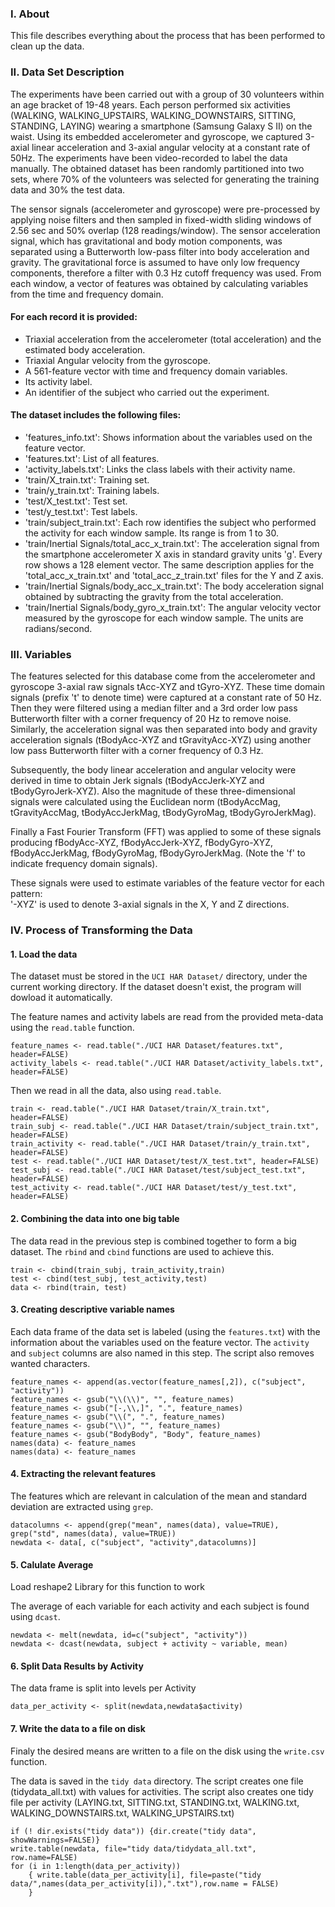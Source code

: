 ### I. About

This file describes everything about the process that has been performed to clean up the data.

### II. Data Set Description

The experiments have been carried out with a group of 30 volunteers within an age bracket of 19-48 years. Each person performed six activities (WALKING, WALKING_UPSTAIRS, WALKING_DOWNSTAIRS, SITTING, STANDING, LAYING) wearing a smartphone (Samsung Galaxy S II) on the waist. Using its embedded accelerometer and gyroscope, we captured 3-axial linear acceleration and 3-axial angular velocity at a constant rate of 50Hz. The experiments have been video-recorded to label the data manually. The obtained dataset has been randomly partitioned into two sets, where 70% of the volunteers was selected for generating the training data and 30% the test data. 

The sensor signals (accelerometer and gyroscope) were pre-processed by applying noise filters and then sampled in fixed-width sliding windows of 2.56 sec and 50% overlap (128 readings/window). The sensor acceleration signal, which has gravitational and body motion components, was separated using a Butterworth low-pass filter into body acceleration and gravity. The gravitational force is assumed to have only low frequency components, therefore a filter with 0.3 Hz cutoff frequency was used. From each window, a vector of features was obtained by calculating variables from the time and frequency domain. 

#### For each record it is provided:

* Triaxial acceleration from the accelerometer (total acceleration) and the estimated body acceleration.
* Triaxial Angular velocity from the gyroscope. 
* A 561-feature vector with time and frequency domain variables. 
* Its activity label. 
* An identifier of the subject who carried out the experiment.

#### The dataset includes the following files:

* 'features_info.txt': Shows information about the variables used on the feature vector.
* 'features.txt': List of all features.
* 'activity_labels.txt': Links the class labels with their activity name.
* 'train/X_train.txt': Training set.
* 'train/y_train.txt': Training labels.
* 'test/X_test.txt': Test set.
* 'test/y_test.txt': Test labels.
* 'train/subject_train.txt': Each row identifies the subject who performed the activity for each window sample. Its range is from 1 to 30. 
* 'train/Inertial Signals/total_acc_x_train.txt': The acceleration signal from the smartphone accelerometer X axis in standard gravity units 'g'. Every row shows a 128 element vector. The same description applies for the 'total_acc_x_train.txt' and 'total_acc_z_train.txt' files for the Y and Z axis. 
* 'train/Inertial Signals/body_acc_x_train.txt': The body acceleration signal obtained by subtracting the gravity from the total acceleration. 
* 'train/Inertial Signals/body_gyro_x_train.txt': The angular velocity vector measured by the gyroscope for each window sample. The units are radians/second. 

### III. Variables

The features selected for this database come from the accelerometer and gyroscope 3-axial raw signals tAcc-XYZ and tGyro-XYZ. These time domain signals (prefix 't' to denote time) were captured at a constant rate of 50 Hz. Then they were filtered using a median filter and a 3rd order low pass Butterworth filter with a corner frequency of 20 Hz to remove noise. Similarly, the acceleration signal was then separated into body and gravity acceleration signals (tBodyAcc-XYZ and tGravityAcc-XYZ) using another low pass Butterworth filter with a corner frequency of 0.3 Hz. 

Subsequently, the body linear acceleration and angular velocity were derived in time to obtain Jerk signals (tBodyAccJerk-XYZ and tBodyGyroJerk-XYZ). Also the magnitude of these three-dimensional signals were calculated using the Euclidean norm (tBodyAccMag, tGravityAccMag, tBodyAccJerkMag, tBodyGyroMag, tBodyGyroJerkMag). 

Finally a Fast Fourier Transform (FFT) was applied to some of these signals producing fBodyAcc-XYZ, fBodyAccJerk-XYZ, fBodyGyro-XYZ, fBodyAccJerkMag, fBodyGyroMag, fBodyGyroJerkMag. (Note the 'f' to indicate frequency domain signals). 

These signals were used to estimate variables of the feature vector for each pattern:  
'-XYZ' is used to denote 3-axial signals in the X, Y and Z directions.

### IV. Process of Transforming the Data

#### 1. Load the data

The dataset must be stored in the `UCI HAR Dataset/` directory, under the current working directory.  If the dataset doesn't exist, the program will dowload it automatically.

The feature names and activity labels are read from the provided meta-data using the `read.table` function.

```
feature_names <- read.table("./UCI HAR Dataset/features.txt", header=FALSE)
activity_labels <- read.table("./UCI HAR Dataset/activity_labels.txt", header=FALSE)
```

Then we read in all the data, also using `read.table`.

```
train <- read.table("./UCI HAR Dataset/train/X_train.txt", header=FALSE)
train_subj <- read.table("./UCI HAR Dataset/train/subject_train.txt", header=FALSE)
train_activity <- read.table("./UCI HAR Dataset/train/y_train.txt", header=FALSE)
test <- read.table("./UCI HAR Dataset/test/X_test.txt", header=FALSE)
test_subj <- read.table("./UCI HAR Dataset/test/subject_test.txt", header=FALSE)
test_activity <- read.table("./UCI HAR Dataset/test/y_test.txt", header=FALSE)
```

#### 2. Combining the data into one big table

The data read in the previous step is combined together to form a big dataset. The `rbind` and `cbind` functions are used to achieve this.

```
train <- cbind(train_subj, train_activity,train)
test <- cbind(test_subj, test_activity,test)
data <- rbind(train, test)
```

#### 3. Creating descriptive variable names

Each data frame of the data set is labeled (using the `features.txt`) with the information about the variables used on the feature vector. The `activity` and `subject` columns are also named in this step. The script also removes wanted characters.

```
feature_names <- append(as.vector(feature_names[,2]), c("subject", "activity"))
feature_names <- gsub("\\(\\)", "", feature_names)
feature_names <- gsub("[-,\\,]", ".", feature_names)
feature_names <- gsub("\\(", ".", feature_names)
feature_names <- gsub("\\)", "", feature_names)
feature_names <- gsub("BodyBody", "Body", feature_names)
names(data) <- feature_names
names(data) <- feature_names
```

#### 4. Extracting the relevant features

The features which are relevant in calculation of the mean and standard deviation are extracted using `grep`.

```
datacolumns <- append(grep("mean", names(data), value=TRUE), grep("std", names(data), value=TRUE))
newdata <- data[, c("subject", "activity",datacolumns)]
```

#### 5. Calulate Average

Load reshape2 Library for this function to work

The average of each variable for each activity and each subject is found using `dcast`.

```
newdata <- melt(newdata, id=c("subject", "activity"))
newdata <- dcast(newdata, subject + activity ~ variable, mean)
```

#### 6. Split Data Results by Activity
The data frame is split into levels per Activity
```
data_per_activity <- split(newdata,newdata$activity)
```


#### 7. Write the data to a file on disk

Finaly the desired means are written to a file on the disk using the `write.csv` function. 

The data is saved in the `tidy data` directory. The script creates one file (tidydata_all.txt) with values for activities.  The script also creates one tidy file per activity (LAYING.txt, SITTING.txt, STANDING.txt, WALKING.txt, WALKING_DOWNSTAIRS.txt, WALKING_UPSTAIRS.txt)

```
if (! dir.exists("tidy data")) {dir.create("tidy data", showWarnings=FALSE)}
write.table(newdata, file="tidy data/tidydata_all.txt", row.name=FALSE)
for (i in 1:length(data_per_activity))
    { write.table(data_per_activity[i], file=paste("tidy data/",names(data_per_activity[i]),".txt"),row.name = FALSE)
    }
```

